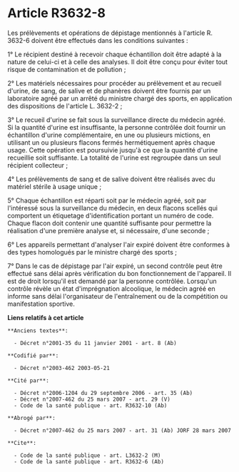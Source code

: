 # Article R3632-8

Les prélèvements et opérations de dépistage mentionnés à l'article R. 3632-6 doivent être effectués dans les conditions
suivantes :

1° Le récipient destiné à recevoir chaque échantillon doit être adapté à la nature de celui-ci et à celle des analyses. Il
doit être conçu pour éviter tout risque de contamination et de pollution ;

2° Les matériels nécessaires pour procéder au prélèvement et au recueil d'urine, de sang, de salive et de phanères doivent
être fournis par un laboratoire agréé par un arrêté du ministre chargé des sports, en application des dispositions de
l'article L. 3632-2 ;

3° Le recueil d'urine se fait sous la surveillance directe du médecin agréé. Si la quantité d'urine est insuffisante, la
personne contrôlée doit fournir un échantillon d'urine complémentaire, en une ou plusieurs mictions, en utilisant un ou
plusieurs flacons fermés hermétiquement après chaque usage. Cette opération est poursuivie jusqu'à ce que la quantité d'urine
recueillie soit suffisante. La totalité de l'urine est regroupée dans un seul récipient collecteur ;

4° Les prélèvements de sang et de salive doivent être réalisés avec du matériel stérile à usage unique ;

5° Chaque échantillon est réparti soit par le médecin agréé, soit par l'intéressé sous la surveillance du médecin, en deux
flacons scellés qui comportent un étiquetage d'identification portant un numéro de code. Chaque flacon doit contenir une
quantité suffisante pour permettre la réalisation d'une première analyse et, si nécessaire, d'une seconde ;

6° Les appareils permettant d'analyser l'air expiré doivent être conformes à des types homologués par le ministre chargé des
sports ;

7° Dans le cas de dépistage par l'air expiré, un second contrôle peut être effectué sans délai après vérification du bon
fonctionnement de l'appareil. Il est de droit lorsqu'il est demandé par la personne contrôlée. Lorsqu'un contrôle révèle un
état d'imprégnation alcoolique, le médecin agréé en informe sans délai l'organisateur de l'entraînement ou de la compétition
ou manifestation sportive.

**Liens relatifs à cet article**

	**Anciens textes**:

	  - Décret n°2001-35 du 11 janvier 2001 - art. 8 (Ab)

	**Codifié par**:

	  - Décret n°2003-462 2003-05-21

	**Cité par**:

	  - Décret n°2006-1204 du 29 septembre 2006 - art. 35 (Ab)
	  - Décret n°2007-462 du 25 mars 2007 - art. 29 (V)
	  - Code de la santé publique - art. R3632-10 (Ab)

	**Abrogé par**:

	  - Décret n°2007-462 du 25 mars 2007 - art. 31 (Ab) JORF 28 mars 2007

	**Cite**:

	  - Code de la santé publique - art. L3632-2 (M)
	  - Code de la santé publique - art. R3632-6 (Ab)

